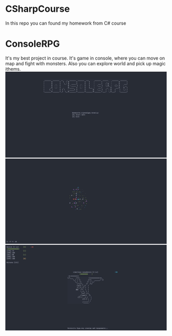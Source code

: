 # CSharpCourse

In this repo you can found my homework from C# course

# ConsoleRPG

It's my best project in course. It's game in console, where you can move on map
and fight with monsters. Also you can explore world and pick up magic ithems.
![Main menu](./images/ConsoleRPG_1.jpg 'Main menu screeshot')
![Map of worls](./images/ConsoleRPG_2.jpg "Map where you can move and find monsters")
![Fight](./images/ConsoleRPG_3.jpg "Fight with monster")
